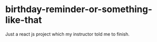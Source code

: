 # birthday-reminder-or-something-like-that
Just a react js project which my instructor told me to finish.
